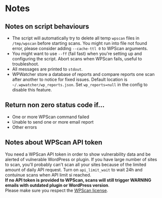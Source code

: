 # Notes

## Notes on script behaviours
- The script will automatically try to delete all temp `wpscan` files in `/tmp/wpscan` before starting scans. You might run into file not found error, please consider adding `--cache-ttl 0` to WPScan arguments.
- You might want to use `--ff` (fail fast) when you're setting up and configuring the script. Abort scans when WPScan fails, useful to troubleshoot.
- All messages are printed to `stdout`.
- WPWatcher store a database of reports and compare reports one scan after another to notice for fixed issues. Default location is `~/.wpwatcher/wp_reports.json`.  Set `wp_reports=null` in the config to disable this feature.

## Return non zero status code if...
- One or more WPScan command failed
- Unable to send one or more email report
- Other errors

## Notes about WPScan API token

You need a WPScan API token in order to show vulnerability data and be alerted of vulnerable WordPress or plugin. If you have large number of sites to scan, you'll probably can't scan all your sites because of the limited amount of daily API request. Turn on `api_limit_wait` to wait 24h and contuinue scans when API limit si reached.  
**If no API token is provided to WPScan, scans will still trigger WARNING emails with outdated plugin or WordPress version**.  
Please make sure you respect the [WPScan license](https://github.com/wpscanteam/wpscan/blob/master/LICENSE).
